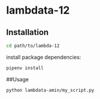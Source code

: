 # lambdata-12

## Installation

```sh
cd path/to/lambda-12
```

install package dependencies:

```sh
pipenv install
```

##Usage

```sh
python lambdata-amin/my_script.py
```
